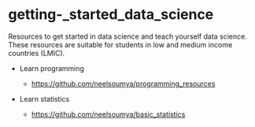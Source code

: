 # getting-_started_data_science


Resources to get started in data science and teach yourself data science. These resources are suitable for students in low and medium income countries (LMIC).


* Learn programming

    * https://github.com/neelsoumya/programming_resources 

* Learn statistics

    * https://github.com/neelsoumya/basic_statistics

